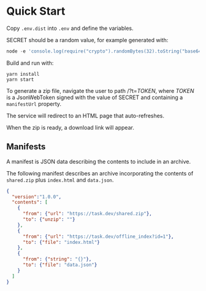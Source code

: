 # Quick Start

Copy `.env.dist` into `.env` and define the variables.

SECRET should be a random value, for example generated with:

```javascript
node -e 'console.log(require("crypto").randomBytes(32).toString("base64"))'
```

Build and run with:

    yarn install
    yarn start

To generate a zip file, navigate the user to path /?t=_TOKEN_, where
_TOKEN_ is a JsonWebToken signed with the value of SECRET and containing
a `manifestUrl` property.

The service will redirect to an HTML page that auto-refreshes.

When the zip is ready, a download link will appear.

## Manifests

A manifest is JSON data describing the contents to include in an archive.

The following manifest describes an archive incorporating the contents
of `shared.zip` plus `index.html` and `data.json`.

```json
{
  "version":"1.0.0",
  "contents": [
    {
      "from": {"url": "https://task.dev/shared.zip"},
      "to": {"unzip": ""}
    },
    {
      "from": {"url": "https://task.dev/offline_index?id=1"},
      "to": {"file": "index.html"}
    },
    {
      "from": {"string": "{}"},
      "to": {"file": "data.json"}
    }
  ]
}
```
